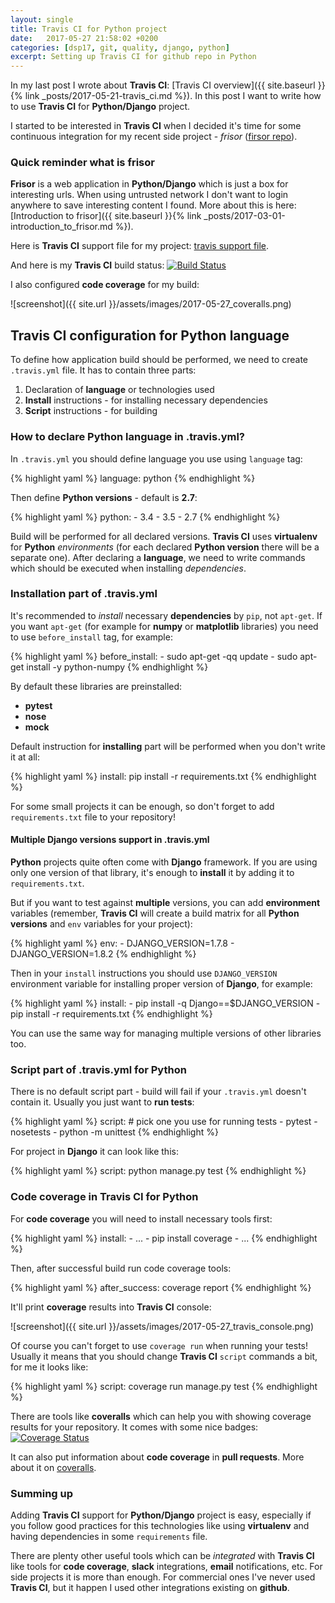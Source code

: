 ```yaml
---
layout: single
title: Travis CI for Python project
date:   2017-05-27 21:58:02 +0200
categories: [dsp17, git, quality, django, python]
excerpt: Setting up Travis CI for github repo in Python
---
```


In my last post I wrote about **Travis CI**:
[Travis CI overview]({{ site.baseurl }}{% link _posts/2017-05-21-travis_ci.md %}).
In this post I want to write how to use **Travis CI** for **Python/Django** project.

I started to be interested in **Travis CI** when I decided it's time for
some continuous integration for my recent side project -
*frisor* ([firsor repo](https://github.com/vevurka/frisor)).

### Quick reminder what is **frisor**

**Frisor** is a web application in **Python/Django** which is just a box for interesting urls. When using untrusted network
I don't want to login anywhere to save interesting content I found. More about this is here:
[Introduction to frisor]({{ site.baseurl }}{% link _posts/2017-03-01-introduction_to_frisor.md %}).

Here is **Travis CI** support file for my project:
[travis support file](https://github.com/vevurka/frisor/blob/master/.travis.yml).

And here is my **Travis CI** build status:
[![Build Status](https://travis-ci.org/vevurka/frisor.svg?branch=master)](https://travis-ci.org/vevurka/frisor)

I also configured **code coverage** for my build:

![screenshot]({{ site.url }}/assets/images/2017-05-27_coveralls.png)

## Travis CI configuration for Python language

To define how application build should be performed,
we need to create `.travis.yml` file. It has to contain three parts:
1. Declaration of **language** or technologies used
2. **Install** instructions - for installing necessary dependencies
3. **Script** instructions - for building

### How to declare Python language in .travis.yml?

In `.travis.yml` you should define language you use using `language` tag:

{% highlight yaml %}
    language: python
{% endhighlight %}

Then define **Python versions** - default is **2.7**:

{% highlight yaml %}
    python:
        - 3.4
        - 3.5
        - 2.7
{% endhighlight %}

Build will be performed for all declared versions. **Travis CI** uses **virtualenv**
for **Python** *environments*
(for each declared **Python version** there will be a separate one).
After declaring a **language**, we need to write commands which should be executed when
installing *dependencies*.

### Installation part of .travis.yml

It's recommended to *install* necessary **dependencies** by `pip`, not `apt-get`.
If you want `apt-get` (for example for **numpy** or **matplotlib** libraries) you need to
use `before_install` tag, for example:

{% highlight yaml %}
    before_install:
      - sudo apt-get -qq update
      - sudo apt-get install -y python-numpy
{% endhighlight %}

By default these libraries are preinstalled:
* **pytest**
* **nose**
* **mock**

Default instruction for **installing** part will be performed when
you don't write it at all:

{% highlight yaml %}
    install: pip install -r requirements.txt
{% endhighlight %}

For some small projects it can be enough, so don't forget to add `requirements.txt` file
to your repository!

#### Multiple Django versions support in .travis.yml

**Python** projects quite often come with **Django** framework. If you are using only
one version of that library, it's enough to **install** it by adding it
to `requirements.txt`.

But if you want to test against **multiple** versions,
you can add **environment** variables (remember, **Travis CI** will create a build
matrix for all **Python versions** and `env` variables for your project):

{% highlight yaml %}
    env:
      - DJANGO_VERSION=1.7.8
      - DJANGO_VERSION=1.8.2
{% endhighlight %}

Then in your `install` instructions you should use `DJANGO_VERSION` environment variable
for installing proper version of **Django**, for example:

{% highlight yaml %}
    install:
      - pip install -q Django==$DJANGO_VERSION
      - pip install -r requirements.txt
{% endhighlight %}

You can use the same way for managing multiple versions of other libraries too.

### Script part of .travis.yml for Python

There is no default script part - build will fail if your `.travis.yml` doesn't contain it.
Usually you just want to **run tests**:

{% highlight yaml %}
    script: # pick one you use for running tests
        - pytest
        - nosetests
        - python -m unittest
{% endhighlight %}

For project in **Django** it can look like this:

{% highlight yaml %}
    script: python manage.py test
{% endhighlight %}

### Code coverage in Travis CI for Python

For **code coverage** you will need to install necessary tools first:

{% highlight yaml %}
    install:
      - ...
      - pip install coverage
      - ...
{% endhighlight %}

Then, after successful build run code coverage tools:

{% highlight yaml %}
    after_success: coverage report
{% endhighlight %}

It'll print **coverage** results into **Travis CI** console:

![screenshot]({{ site.url }}/assets/images/2017-05-27_travis_console.png)

Of course you can't forget to use `coverage run` when running your tests!
Usually it means that you should change **Travis CI** `script` commands a bit, for me
it looks like:

{% highlight yaml %}
    script: coverage run manage.py test
{% endhighlight %}

There are tools
like **coveralls** which can help you with showing coverage results for your
repository. It comes with some nice badges:
[![Coverage Status](https://coveralls.io/repos/github/vevurka/frisor/badge.svg?branch=master)](https://coveralls.io/github/vevurka/frisor?branch=master)

It can also put information about **code coverage** in **pull requests**.
More about it on [coveralls](https://coveralls.io/).

### Summing up

Adding **Travis CI** support for **Python/Django** project is easy, especially
if you follow good practices for this technologies like using
**virtualenv** and having dependencies in some `requirements` file.

There are plenty other useful tools which can be *integrated* with
**Travis CI** like tools for **code coverage**, **slack** integrations,
**email** notifications, etc. For side projects it is more than enough.
For commercial ones I've never used **Travis CI**, but it happen I used other
integrations existing on **github**.
